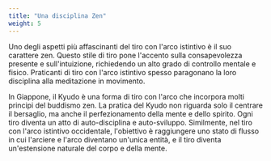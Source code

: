 ```yaml
---
title: "Una disciplina Zen"
weight: 5
---
```


Uno degli aspetti più affascinanti del tiro con l'arco istintivo è il suo carattere zen. Questo stile di tiro pone
l'accento sulla consapevolezza presente e sull'intuizione, richiedendo un alto grado di controllo mentale e fisico.
Praticanti di tiro con l'arco istintivo spesso paragonano la loro disciplina alla meditazione in movimento.

In Giappone, il Kyudo è una forma di tiro con l'arco che incorpora molti principi del buddismo zen. La pratica del Kyudo
non riguarda solo il centrare il bersaglio, ma anche il perfezionamento della mente e dello spirito. Ogni tiro diventa
un atto di auto-disciplina e auto-sviluppo. Similmente, nel tiro con l'arco istintivo occidentale, l'obiettivo è
raggiungere uno stato di flusso in cui l'arciere e l'arco diventano un'unica entità, e il tiro diventa un'estensione
naturale del corpo e della mente.


